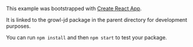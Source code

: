 This example was bootstrapped with [Create React App](https://github.com/facebook/create-react-app).

It is linked to the growl-jd package in the parent directory for development purposes.

You can run `npm install` and then `npm start` to test your package.
